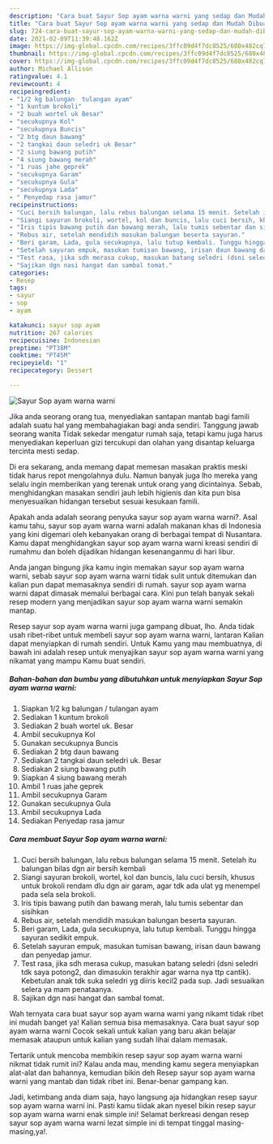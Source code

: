 ```yaml
---
description: "Cara buat Sayur Sop ayam warna warni yang sedap dan Mudah Dibuat"
title: "Cara buat Sayur Sop ayam warna warni yang sedap dan Mudah Dibuat"
slug: 724-cara-buat-sayur-sop-ayam-warna-warni-yang-sedap-dan-mudah-dibuat
date: 2021-02-09T11:39:48.162Z
image: https://img-global.cpcdn.com/recipes/3ffc09d4f7dc8525/680x482cq70/sayur-sop-ayam-warna-warni-foto-resep-utama.jpg
thumbnail: https://img-global.cpcdn.com/recipes/3ffc09d4f7dc8525/680x482cq70/sayur-sop-ayam-warna-warni-foto-resep-utama.jpg
cover: https://img-global.cpcdn.com/recipes/3ffc09d4f7dc8525/680x482cq70/sayur-sop-ayam-warna-warni-foto-resep-utama.jpg
author: Michael Allison
ratingvalue: 4.1
reviewcount: 4
recipeingredient:
- "1/2 kg balungan  tulangan ayam"
- "1 kuntum brokoli"
- "2 buah wortel uk Besar"
- "secukupnya Kol"
- "secukupnya Buncis"
- "2 btg daun bawang"
- "2 tangkai daun seledri uk Besar"
- "2 siung bawang putih"
- "4 siung bawang merah"
- "1 ruas jahe geprek"
- "secukupnya Garam"
- "secukupnya Gula"
- "secukupnya Lada"
- " Penyedap rasa jamur"
recipeinstructions:
- "Cuci bersih balungan, lalu rebus balungan selama 15 menit. Setelah itu balungan bilas dgn air bersih kembali"
- "Siangi sayuran brokoli, wortel, kol dan buncis, lalu cuci bersih, khusus untuk brokoli rendam dlu dgn air garam, agar tdk ada ulat yg menempel pada sela sela brokoli."
- "Iris tipis bawang putih dan bawang merah, lalu tumis sebentar dan sisihkan"
- "Rebus air, setelah mendidih masukan balungan beserta sayuran."
- "Beri garam, Lada, gula secukupnya, lalu tutup kembali. Tunggu hingga sayuran sedikit empuk."
- "Setelah sayuran empuk, masukan tumisan bawang, irisan daun bawang dan penyedap jamur."
- "Test rasa, jika sdh merasa cukup, masukan batang seledri (dsni seledri tdk saya potong2, dan dimasukin terakhir agar warna nya ttp cantik). Kebetulan anak tdk suka seledri yg diiris kecil2 pada sup. Jadi sesuaikan selera ya mam penataanya."
- "Sajikan dgn nasi hangat dan sambal tomat."
categories:
- Resep
tags:
- sayur
- sop
- ayam

katakunci: sayur sop ayam 
nutrition: 267 calories
recipecuisine: Indonesian
preptime: "PT38M"
cooktime: "PT45M"
recipeyield: "1"
recipecategory: Dessert

---
```



![Sayur Sop ayam warna warni](https://img-global.cpcdn.com/recipes/3ffc09d4f7dc8525/680x482cq70/sayur-sop-ayam-warna-warni-foto-resep-utama.jpg)

Jika anda seorang orang tua, menyediakan santapan mantab bagi famili adalah suatu hal yang membahagiakan bagi anda sendiri. Tanggung jawab seorang  wanita Tidak sekedar mengatur rumah saja, tetapi kamu juga harus menyediakan keperluan gizi tercukupi dan olahan yang disantap keluarga tercinta mesti sedap.

Di era  sekarang, anda memang dapat memesan masakan praktis meski tidak harus repot mengolahnya dulu. Namun banyak juga lho mereka yang selalu ingin memberikan yang terenak untuk orang yang dicintainya. Sebab, menghidangkan masakan sendiri jauh lebih higienis dan kita pun bisa menyesuaikan hidangan tersebut sesuai kesukaan famili. 



Apakah anda adalah seorang penyuka sayur sop ayam warna warni?. Asal kamu tahu, sayur sop ayam warna warni adalah makanan khas di Indonesia yang kini digemari oleh kebanyakan orang di berbagai tempat di Nusantara. Kamu dapat menghidangkan sayur sop ayam warna warni kreasi sendiri di rumahmu dan boleh dijadikan hidangan kesenanganmu di hari libur.

Anda jangan bingung jika kamu ingin memakan sayur sop ayam warna warni, sebab sayur sop ayam warna warni tidak sulit untuk ditemukan dan kalian pun dapat memasaknya sendiri di rumah. sayur sop ayam warna warni dapat dimasak memalui berbagai cara. Kini pun telah banyak sekali resep modern yang menjadikan sayur sop ayam warna warni semakin mantap.

Resep sayur sop ayam warna warni juga gampang dibuat, lho. Anda tidak usah ribet-ribet untuk membeli sayur sop ayam warna warni, lantaran Kalian dapat menyiapkan di rumah sendiri. Untuk Kamu yang mau membuatnya, di bawah ini adalah resep untuk menyajikan sayur sop ayam warna warni yang nikamat yang mampu Kamu buat sendiri.

<!--inarticleads1-->

##### Bahan-bahan dan bumbu yang dibutuhkan untuk menyiapkan Sayur Sop ayam warna warni:

1. Siapkan 1/2 kg balungan / tulangan ayam
1. Sediakan 1 kuntum brokoli
1. Sediakan 2 buah wortel uk. Besar
1. Ambil secukupnya Kol
1. Gunakan secukupnya Buncis
1. Sediakan 2 btg daun bawang
1. Sediakan 2 tangkai daun seledri uk. Besar
1. Sediakan 2 siung bawang putih
1. Siapkan 4 siung bawang merah
1. Ambil 1 ruas jahe geprek
1. Ambil secukupnya Garam
1. Gunakan secukupnya Gula
1. Ambil secukupnya Lada
1. Sediakan  Penyedap rasa jamur




<!--inarticleads2-->

##### Cara membuat Sayur Sop ayam warna warni:

1. Cuci bersih balungan, lalu rebus balungan selama 15 menit. Setelah itu balungan bilas dgn air bersih kembali
1. Siangi sayuran brokoli, wortel, kol dan buncis, lalu cuci bersih, khusus untuk brokoli rendam dlu dgn air garam, agar tdk ada ulat yg menempel pada sela sela brokoli.
1. Iris tipis bawang putih dan bawang merah, lalu tumis sebentar dan sisihkan
1. Rebus air, setelah mendidih masukan balungan beserta sayuran.
1. Beri garam, Lada, gula secukupnya, lalu tutup kembali. Tunggu hingga sayuran sedikit empuk.
1. Setelah sayuran empuk, masukan tumisan bawang, irisan daun bawang dan penyedap jamur.
1. Test rasa, jika sdh merasa cukup, masukan batang seledri (dsni seledri tdk saya potong2, dan dimasukin terakhir agar warna nya ttp cantik). Kebetulan anak tdk suka seledri yg diiris kecil2 pada sup. Jadi sesuaikan selera ya mam penataanya.
1. Sajikan dgn nasi hangat dan sambal tomat.




Wah ternyata cara buat sayur sop ayam warna warni yang nikamt tidak ribet ini mudah banget ya! Kalian semua bisa memasaknya. Cara buat sayur sop ayam warna warni Cocok sekali untuk kalian yang baru akan belajar memasak ataupun untuk kalian yang sudah lihai dalam memasak.

Tertarik untuk mencoba membikin resep sayur sop ayam warna warni nikmat tidak rumit ini? Kalau anda mau, mending kamu segera menyiapkan alat-alat dan bahannya, kemudian bikin deh Resep sayur sop ayam warna warni yang mantab dan tidak ribet ini. Benar-benar gampang kan. 

Jadi, ketimbang anda diam saja, hayo langsung aja hidangkan resep sayur sop ayam warna warni ini. Pasti kamu tiidak akan nyesel bikin resep sayur sop ayam warna warni enak simple ini! Selamat berkreasi dengan resep sayur sop ayam warna warni lezat simple ini di tempat tinggal masing-masing,ya!.

